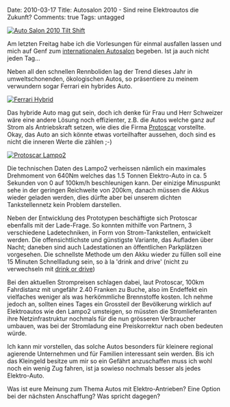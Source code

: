 Date: 2010-03-17
Title: Autosalon 2010 - Sind reine Elektroautos die Zukunft?
Comments: true
Tags: untagged

<a href="http://www.flickr.com/photos/agentcmos/4431779918/" title="Auto Salon 2010 Tilt Shift" class="image"><img
        src="http://farm3.static.flickr.com/2758/4431779918_6410cd734a_b.jpg" alt="Auto Salon 2010 Tilt Shift" /></a>
<p>Am letzten Freitag habe ich die Vorlesungen für einmal ausfallen lassen und mich auf Genf zum <a
        href="http://salon-auto.ch/de">internationalen Autosalon</a> begeben. Ist ja auch nicht jeden Tag…
</p>
<p>Neben all den schnellen Rennboliden lag der Trend dieses Jahr in umweltschonenden, ökologischen Autos, so präsentiere
    zu meinem verwundern sogar Ferrari ein hybrides Auto.</p>
<a href="http://www.flickr.com/photos/agentcmos/4440398517/" title="Ferrari Hybrid" class="image"><img
        src="http://farm3.static.flickr.com/2720/4440398517_08ee731529_b.jpg" alt="Ferrari Hybrid" /></a>
<p>Das hybride Auto mag gut sein, doch ich denke für Frau und Herr Schweizer wäre eine andere Lösung noch effizienter,
    z.B. die Autos welche ganz auf Strom als Antriebskraft setzen, wie dies die Firma <a
        href="http://www.protoscar.com/">Protoscar</a> vorstellte. Okay, das Auto an sich könnte etwas vorteilhafter
    aussehen, doch sind es nicht die inneren Werte die zählen ;-)</p>
<a href="http://www.flickr.com/photos/agentcmos/4441040334/" title="Protoscar Lampo2" class="image"><img
        src="http://farm5.static.flickr.com/4038/4441040334_d352736324_b.jpg" alt="Protoscar Lampo2" /></a>
<p>
    Die technischen Daten des Lampo2 verheissen nämlich ein maximales Drehmoment von 640Nm welches das 1.5 Tonnen
    Elektro-Auto in ca. 5 Sekunden von 0 auf 100km/h beschleunigen kann. Der einizige Minuspunkt sehe in der geringen
    Reichweite von 200km, danach müssen die Akkus wieder geladen werden, dies dürfte aber bei unserem dichten
    Tankstellennetz kein Problem darstellen.</p>
<p>
    Neben der Entwicklung des Prototypen beschäftigte sich Protoscar ebenfalls mit der Lade-Frage. So konnten mithilfe
    von Partnern, 3 verschiedene Ladetechniken, in Form von Strom-Tankstellen, entwickelt werden. Die offensichtlichste
    und günstigste Variante, das Aufladen über Nacht; daneben sind auch Ladestationen an öffentlichen Parkplätzen
    vorgesehen. Die schnellste Methode um den Akku wieder zu füllen soll eine 15 Minuten Schnellladung sein, so à la
    'drink and drive' (nicht zu verwechseln mit <a href="http://www.vsr.ch/Kampagne2005/deutsch/index.htm">drink or
        drive</a>)</p>
<p>
    Bei den aktuellen Strompreisen schlagen dabei, laut Protoscar, 100km Fahrdistanz mit ungefähr 2.40 Franken zu Buche,
    also im Endeffekt ein vielfaches weniger als was herkömmliche Brennstoffe kosten. Ich nehme jedoch an, sollten eines
    Tages ein Grossteil der Bevölkerung wirklich auf Elektroautos wie den Lampo2 umsteigen, so müssten die
    Stromlieferanten ihre Netzinfrastruktur nochmals für die nun grösseren Verbraucher umbauen, was bei der Stromladung
    eine Preiskorrektur nach oben bedeuten würde.</p>

<p>Ich kann mir vorstellen, das solche Autos besonders für kleinere regional agierende Unternehmen und für Familien
    interessant sein werden. Bis ich das Kleingeld besitze um mir so ein Gefährt anzuschaffen muss ich wohl noch ein
    wenig Zug fahren, ist ja sowieso nochmals besser als jedes Elektro-Auto.</p>

<p>Was ist eure Meinung zum Thema Autos mit Elektro-Antrieben? Eine Option bei der nächsten Anschaffung? Was spricht
    dagegen?
</p>
